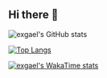 ## Hi there 👋

<!--
**exgael/exgael** is a ✨ _special_ ✨ repository because its `README.md` (this file) appears on your GitHub profile.

Here are some ideas to get you started:

- 🔭 I’m currently working on ...
- 🌱 I’m currently learning ...
- 👯 I’m looking to collaborate on ...
- 🤔 I’m looking for help with ...
- 💬 Ask me about ...
- 📫 How to reach me: ...
- 😄 Pronouns: ...
- ⚡ Fun fact: ...
-->

![exgael's GitHub stats](https://github-readme-stats.vercel.app/api?username=exgael&show_icons=true&theme=radical)

[![Top Langs](https://github-readme-stats.vercel.app/api/top-langs/?username=exgael&layout=donut)](https://github.com/exgael/github-readme-stats)

[![exgael's WakaTime stats](https://github-readme-stats.vercel.app/api/wakatime?username=ffflabs)](https://github.com/exgael/github-readme-stats)

